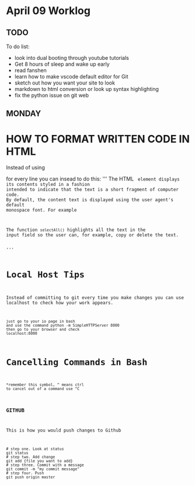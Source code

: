 # April 09 Worklog
## TODO

To do list:
- look into dual booting through youtube tutorials
- Get 8 hours of sleep and wake up early
- read fanshen
- learn how to make vscode default editor for Git
- sketch out how you want your site to look
- markdown to html conversion or look up syntax highlighting 
- fix the python issue on git web

## MONDAY

# HOW TO FORMAT WRITTEN CODE IN HTML 
Instead of using <p> for every line you can insead to do this:
'''
The HTML <code> element displays its contents styled in a fashion intended 
to indicate that the text is a short fragment of computer code. 
By default, the content text is displayed using the user agent's default monospace font.
For example 

<p>The function <code>selectAll()</code> highlights all the text in the
input field so the user can, for example, copy or delete the text.</p>
'''

# Local Host Tips 
Instead of committing to git every time you make changes you can use localhost to check 
how your work appears. 
```
just go to your io page in bash 
and use the command python -m SimpleHTTPServer 8000
then go to your browser and check 
localhost:8000
```

# Cancelling Commands in Bash
```
*remember this symbol, ^ means ctrl 
to cancel out of a command use ^C
```

### GITHUB
This is how you would push changes to Github
```
# step one. Look at status 
git status
# step two. Add change
git add {file you want to add}
# step three. Commit with a message
git commit -m "my commit message"
# step four. Push
git push origin master
```

